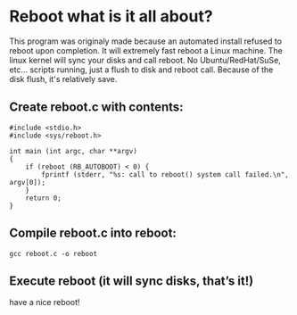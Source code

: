 # Reboot what is it all about?

This program was originaly made because an automated install refused to reboot upon completion. It will extremely fast reboot a Linux machine. The linux kernel will sync your disks and call reboot. No Ubuntu/RedHat/SuSe, etc... scripts running, just a flush to disk and reboot call. Because of the disk flush, it's relatively save.

## Create reboot.c with contents:

    #include <stdio.h>
    #include <sys/reboot.h>
    
    int main (int argc, char **argv)
    {
        if (reboot (RB_AUTOBOOT) < 0) {
	        fprintf (stderr, "%s: call to reboot() system call failed.\n", argv[0]);
        }
        return 0;
    }

## Compile reboot.c into reboot:

    gcc reboot.c -o reboot

## Execute reboot (it will sync disks, that’s it!)

have a nice reboot!
